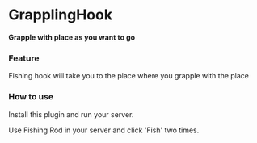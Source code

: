 # GrapplingHook
**Grapple with place as you want to go**

### Feature
Fishing hook will take you to the place where you grapple with the place


### How to use
Install this plugin and run your server.

Use Fishing Rod in your server and click 'Fish' two times.